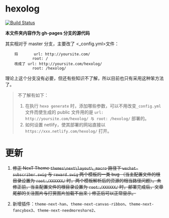 # hexolog

[![Build Status](https://secure.travis-ci.org/kuleyu/hexolog.png
)](http://travis-ci.org/kuleyu/hexolog)

**本文件夹内容作为 gh-pages 分支的源代码**

其实相对于 master 分支，主要改了 <\_config.yml>文件：
```
	将		url: http://yoursite.com/
	  		root: /
	改成了	url: http://yoursite.com/hexolog/
			root: /hexolog/
```

理论上这个分支没有必要，但还有些知识不了解，所以目前也只有采用这种笨方法了。

> 不了解有如下：
> 1. 在执行 `hexo generate` 时，添加哪些参数，可以不用改变`_config.yml`文件而使生成的 public 文件用的是 `url: http://yoursite.com/hexolog/ 与 root: /hexolog/` 部署的。
> 2. 如何设置 netlify，使其部署的网站直接以 `https://xxx.netlify.com/hexolog/` 打开。


# 更新

1. ~~修正 NexT Theme `themes\next\layout\_macro` 路径下 `wechat-subscriber.swig` 与 `reward.swig` 两个模板的一类 bug （当主配置文件的根目录设置为 `root:/XXXXXX/` 时，两个模板解析后的资源的相当路径问题）。未修正前，当主配置文件的根目录设置为 `root:/XXXXXX/` 时，部署完成后，文章尾部的关注图片与打赏图片加载不出来；修正后可以正常显示。~~

2. 新增插件：`theme-next-han`、`theme-next-canvas-ribbon`、`theme-next-fancybox3`、`theme-next-needmoreshare2`、